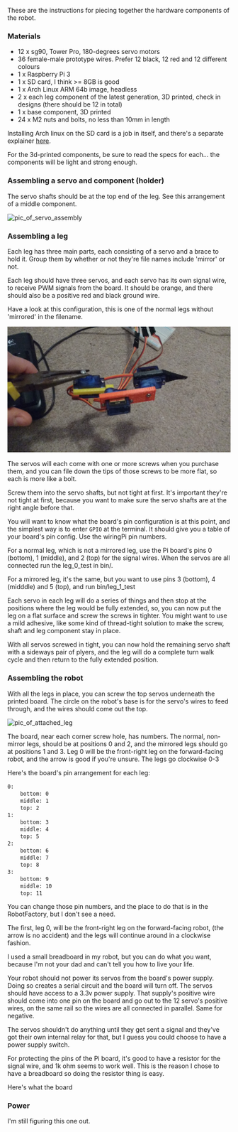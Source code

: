 These are the instructions for piecing together the hardware components of the robot.

### Materials

- 12 x sg90, Tower Pro, 180-degrees servo motors
- 36 female-male prototype wires. Prefer 12 black, 12 red and 12 different colours
- 1 x Raspberry Pi 3
- 1 x SD card, I think >= 8GB is good
- 1 x Arch Linux ARM 64b image, headless
- 2 x each leg component of the latest generation, 3D printed, check in designs (there should be 12 in total)
- 1 x base component, 3D printed
- 24 x M2 nuts and bolts, no less than 10mm in length

Installing Arch linux on the SD card is a job in itself, and there's a separate explainer [here]().

For the 3d-printed components, be sure to read the specs for each... the components will be light and strong enough.

### Assembling a servo and component (holder)

The servo shafts should be at the top end of the leg. See this arrangement of a middle component.

![pic_of_servo_assembly]()

### Assembling a leg

Each leg has three main parts, each consisting of a servo and a brace to hold it. Group them by whether or not they're file names include 'mirror' or not.

Each leg should have three servos, and each servo has its own signal wire, to receive PWM signals from the board. It should be orange, and there should also be a positive red and black ground wire. 

Have a look at this configuration, this is one of the normal legs without 'mirrored' in the filename.

![pic_of_leg_assembly](pics/pic_of_leg_assembly.jpg)

The servos will each come with one or more screws when you purchase them, and you can file down the tips of those screws to be more flat, so each is more like a bolt.

Screw them into the servo shafts, but not tight at first. It's important they're not tight at first, because you want to make sure the servo shafts are at the right angle before that.

You will want to know what the board's pin configuration is at this point, and the simplest way is to enter `GPIO` at the terminal. It should give you a table of your board's pin config. Use the wiringPi pin numbers.

For a normal leg, which is not a mirrored leg, use the Pi board's pins 0 (bottom), 1 (middle), and 2 (top) for the signal wires. When the servos are all connected run the leg_0_test in bin/.

For a mirrored leg, it's the same, but you want to use pins 3 (bottom), 4 (midddle) and 5 (top), and run bin/leg_1_test

Each servo in each leg will do a series of things and then stop at the positions where the leg would be fully extended, so, you can now put the leg on a flat surface and screw the screws in tighter. You might want to use a mild adhesive, like some kind of thread-tight solution to make the screw, shaft and leg component stay in place.

With all servos screwed in tight, you can now hold the remaining servo shaft with a sideways pair of plyers, and the leg will do a complete turn walk cycle and then return to the fully extended position.

### Assembling the robot

With all the legs in place, you can screw the top servos underneath the printed board. The circle on the robot's base is for the servo's wires to feed through, and the wires should come out the top.

![pic_of_attached_leg](pics/pic_of_attached_leg.jpg)

The board, near each corner screw hole, has numbers. The normal, non-mirror legs, should be at positions 0 and 2, and the mirrored legs should go at positions 1 and 3. Leg 0 will be the front-right leg on the forward-facing robot, and the arrow is good if you're unsure. The legs go clockwise 0-3

Here's the board's pin arrangement for each leg:

    0:
        bottom: 0
        middle: 1
        top: 2
    1:
        bottom: 3
        middle: 4
        top: 5
    2:
        bottom: 6
        middle: 7
        top: 8
    3:
        bottom: 9
        middle: 10
        top: 11


You can change those pin numbers, and the place to do that is in the RobotFactory, but I don't see a need.

The first, leg 0, will be the front-right leg on the forward-facing robot, (the arrow is no accident) and the legs will continue around in a clockwise fashion.

I used a small breadboard in my robot, but you can do what you want, because I'm not your dad and can't tell you how to live your life.

Your robot should not power its servos from the board's power supply. Doing so creates a serial circuit and the board will turn off. The servos should have access to a 3.3v power supply. That supply's positive wire should come into one pin on the board and go out to the 12 servo's positive wires, on the same rail so the wires are all connected in parallel. Same for negative.

The servos shouldn't do anything until they get sent a signal and they've got their own internal relay for that, but I guess you could choose to have a power supply switch.

For protecting the pins of the Pi board, it's good to have a resistor for the signal wire, and 1k ohm seems to work well. This is the reason I chose to have a breadboard so doing the resistor thing is easy.

Here's what the board

### Power

I'm still figuring this one out.

